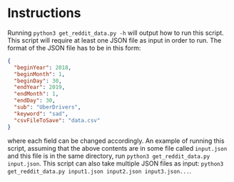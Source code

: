 # Instructions
Running `python3 get_reddit_data.py -h` will output how to run this script. This script will require at least one JSON file as input in order to run. The format of the JSON file has to be in this form:
```json
{
  "beginYear": 2018,
  "beginMonth": 1,
  "beginDay": 30,
  "endYear": 2019,
  "endMonth": 1,
  "endDay": 30,
  "sub": "UberDrivers",
  "keyword": "sad",
  "csvFileToSave": "data.csv"
}
```
where each field can be changed accordingly. An example of running this script, assuming that the above contents are in some file called `input.json` and this file is in the same directory, run `python3 get_reddit_data.py input.json`. This script can also take multiple JSON files as input: `python3 get_reddit_data.py input1.json input2.json input3.json...`. 